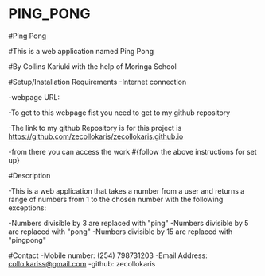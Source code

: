 # PING_PONG
#Ping Pong

#This is a web application named Ping Pong

#By Collins Kariuki with the help of Moringa School

#Setup/Installation Requirements
-Internet connection

-webpage URL:

-To get to this webpage fist you need to get to my github repository

-The link to my github Repository is for this project is https://github.com/zecollokaris/zecollokaris.github.io

-from there you can access the work
#{follow the above instructions for set up}

#Description

-This is a web application that takes a number from a user and returns a range of numbers from 1 to the chosen number with the following exceptions:

-Numbers divisible by 3 are replaced with "ping"
-Numbers divisible by 5 are replaced with "pong"
-Numbers divisible by 15 are replaced with "pingpong"

#Contact
-Mobile number: (254) 798731203
-Email Address: collo.kariss@gmail.com
-github: zecollokaris
